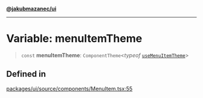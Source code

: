 [**@jakubmazanec/ui**](../README.md)

---

# Variable: menuItemTheme

> `const` **menuItemTheme**: `ComponentTheme`\<_typeof_
> [`useMenuItemTheme`](../functions/useMenuItemTheme.md)\>

## Defined in

[packages/ui/source/components/MenuItem.tsx:55](https://github.com/jakubmazanec/tools/blob/077fa4993ebe623b1c463499cc41912353ae6eb1/packages/ui/source/components/MenuItem.tsx#L55)
